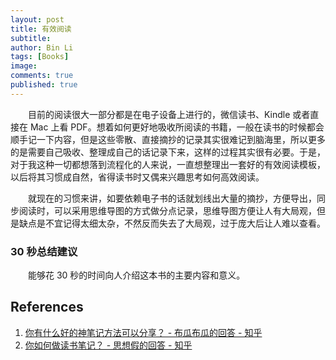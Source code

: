 ```yaml
---
layout: post
title: 有效阅读
subtitle: 
author: Bin Li
tags: [Books]
image: 
comments: true
published: true
---
```


　　目前的阅读很大一部分都是在电子设备上进行的，微信读书、Kindle 或者直接在 Mac 上看 PDF。想着如何更好地吸收所阅读的书籍，一般在读书的时候都会顺手记一下内容，但是这些零散、直接摘抄的记录其实很难记到脑海里，所以更多的是需要自己吸收、整理成自己的话记录下来，这样的过程其实很有必要。于是，对于我这种一切都想落到流程化的人来说，一直想整理出一套好的有效阅读模板，以后将其习惯成自然，省得读书时又偶来兴趣思考如何高效阅读。

　　就现在的习惯来讲，如要依赖电子书的话就划线出大量的摘抄，方便导出，同步阅读时，可以采用思维导图的方式做分点记录，思维导图方便让人有大局观，但是缺点是不宜记得太细太杂，不然反而失去了大局观，过于庞大后让人难以查看。

### 30 秒总结建议
　　能够花 30 秒的时间向人介绍这本书的主要内容和意义。

## References
1. [你有什么好的神笔记方法可以分享？ - 布瓜布瓜的回答 - 知乎](https://www.zhihu.com/question/62737299/answer/225755260)
2. [你如何做读书笔记？ - 思想假的回答 - 知乎](https://www.zhihu.com/question/19616127/answer/643170330)